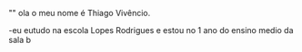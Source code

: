"" ola o meu nome é Thiago Vivêncio.

-eu eutudo na escola Lopes Rodrigues e estou no 1 ano do ensino medio da sala b
